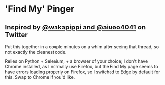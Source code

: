 # 'Find My' Pinger

## Inspired by [\@wakapippi and \@aiueo4041](https://twitter.com/aiueo4041/status/1784813539833835550) on Twitter

Put this together in a couple minutes on a whim after seeing that thread, so not exactly the cleanest code.

Relies on Python + Selenium, + a browser of your choice; I don't have Chrome installed, as I normally use Firefox, but the Find My page seems to have errors loading properly on Firefox, so I switched to Edge by default for this. Swap to Chrome if you'd like. 
